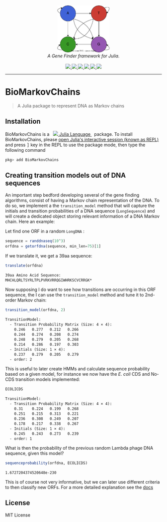 <p align="center">
  <img src="docs/src/assets/logo.svg" height="150"><br/>
  <i>A Gene Finder framework for Julia.</i><br/><br/>
  <a href="https://camilogarciabotero.github.io/BioMarkovChains.jl/dev/">
    <img src="https://img.shields.io/badge/documentation-online-blue.svg?logo=Julia&logoColor=white">
  </a>
  <a href="https://github.com/camilogarciabotero/BioMarkovChains.jl/releases/latest"> 
  <img src="https://img.shields.io/github/release/camilogarciabotero/BioMarkovChains.jl.svg">
    <!-- <a href="https://doi.org/10.5281/zenodo.7519184"><img src="https://zenodo.org/badge/DOI/10.5281/zenodo.7519184.svg" alt="DOI"></a>
  </a> -->
  <a href="https://app.travis-ci.com/camilogarciabotero/BioMarkovChains.jl">
    <img src="https://app.travis-ci.com/camilogarciabotero/BioMarkovChains.jl.svg?branch=main">
   <a href="https://github.com/camilogarciabotero/BioMarkovChains.jl/actions/workflows/CI.yml">
    <img src="https://github.com/camilogarciabotero/BioMarkovChains.jl/actions/workflows/CI.yml/badge.svg">
  <a href="https://github.com/camilogarciabotero/BioMarkovChains.jl/blob/main/LICENSE">
    <img src="https://img.shields.io/badge/license-MIT-green.svg">
  </a>
  <a href="https://www.repostatus.org/#wip">
    <img src="https://www.repostatus.org/badges/latest/wip.svg">
  </a>
</p>

***

# BioMarkovChains

> A Julia package to represent DNA as Markov chains

## Installation

<p>
BioMarkovChains is a &nbsp;
    <a href="https://julialang.org">
        <img src="https://raw.githubusercontent.com/JuliaLang/julia-logo-graphics/master/images/julia.ico" width="16em">
        Julia Language
    </a>
    &nbsp; package. To install BioMarkovChains,
    please <a href="https://docs.julialang.org/en/v1/manual/getting-started/">open
    Julia's interactive session (known as REPL)</a> and press <kbd>]</kbd>
    key in the REPL to use the package mode, then type the following command
</p>

```julia
pkg> add BioMarkovChains
```

## Creating transition models out of DNA sequences

An important step bedford developing several of the gene finding algorithms, consist of having a Markov chain representation of the DNA. To do so, we implement a the `transition_model` method that will capture the initials and transition probabilities of a DNA sequence (`LongSequence`) and will create a dedicated object storing relevant information of a DNA Markov chain. Here an example:

Let find one ORF in a random `LongDNA` :

```julia
sequence = randdnaseq(10^3)
orfdna = getorfdna(sequence, min_len=75)[1]
```

If we translate it, we get a 39aa sequence:

```julia
translate(orfdna)
```

```
39aa Amino Acid Sequence:
MHCHLQRLTSYRLTPLPVRKVRRQGIWHRKSCVCRRGK*
```

Now supposing I do want to see how transitions are occurring in this ORF sequence, the I can use the `transition_model` method and tune it to 2nd-order Markov chain:

```julia
transition_model(orfdna, 2)
```

```
TransitionModel:
  - Transition Probability Matrix (Size: 4 × 4):
    0.246	0.277	0.212	0.266
    0.244	0.274	0.208	0.274
    0.248	0.279	0.205	0.268
    0.214	0.286	0.197	0.303
  - Initials (Size: 1 × 4):
    0.237	0.279	0.205	0.279
  - order: 2
```

This is  useful to later create HMMs and calculate sequence probability based on a given model, for instance we now have the *E. coli* CDS and No-CDS transition models implemented:

```julia
ECOLICDS
```

```
TransitionModel:
  - Transition Probability Matrix (Size: 4 × 4):
    0.31	0.224	0.199	0.268
    0.251	0.215	0.313	0.221
    0.236	0.308	0.249	0.207
    0.178	0.217	0.338	0.267
  - Initials (Size: 1 × 4):
    0.245	0.243	0.273	0.239
  - order: 1
```

What is then the probability of the previous random Lambda phage DNA sequence, given this model?

```julia
sequenceprobability(orfdna, ECOLICDS)
```

```
1.6727204374520648e-230
```

This is of course not very informative, but we can later use different criteria to then classify new ORFs. For a more detailed explanation see the [docs](https://camilogarciabotero.github.io/BioMarkovChains.jl/dev/biomarkovchains/)

## License

MIT License
